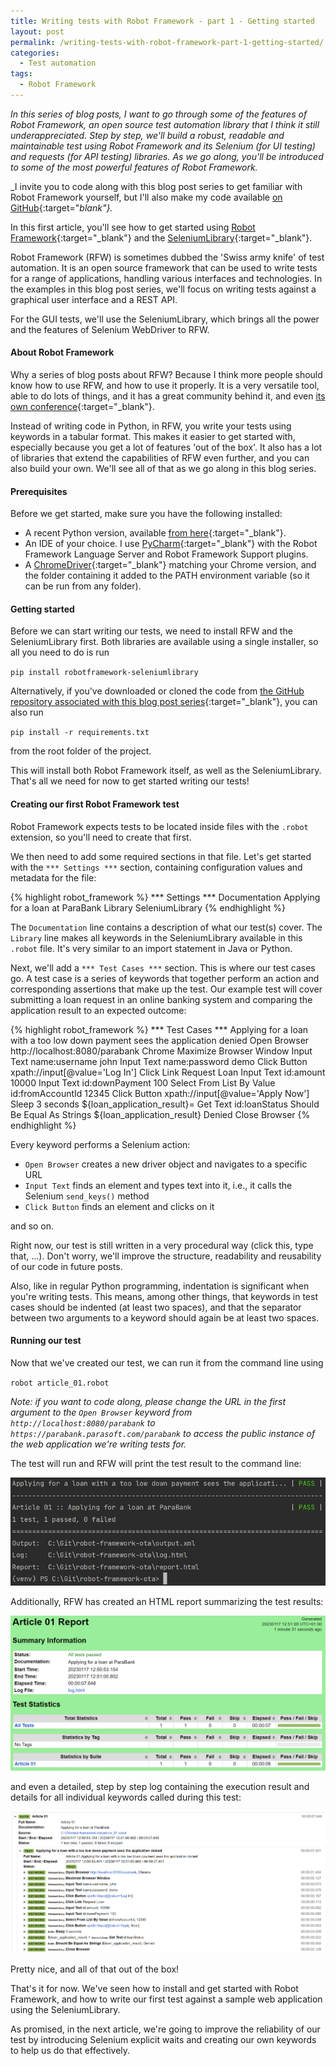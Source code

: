 ```yaml
---
title: Writing tests with Robot Framework - part 1 - Getting started
layout: post
permalink: /writing-tests-with-robot-framework-part-1-getting-started/
categories:
  - Test automation 
tags:
  - Robot Framework
---
```

_In this series of blog posts, I want to go through some of the features of Robot Framework, an open source test automation library that I think it still underappreciated. Step by step, we'll build a robust, readable and maintainable test using Robot Framework and its Selenium (for UI testing) and requests (for API testing) libraries. As we go along, you'll be introduced to some of the most powerful features of Robot Framework._

_I invite you to code along with this blog post series to get familiar with Robot Framework yourself, but I'll also make my code available [on GitHub](https://github.com/basdijkstra/robot-framework-ota){:target="_blank"}._

In this first article, you'll see how to get started using [Robot Framework](https://robotframework.org/){:target="_blank"} and the [SeleniumLibrary](https://github.com/robotframework/SeleniumLibrary){:target="_blank"}.

Robot Framework (RFW) is sometimes dubbed the 'Swiss army knife' of test automation. It is an open source framework that can be used to write tests for a range of applications, handling various interfaces and technologies. In the examples in this blog post series, we'll focus on writing tests against a graphical user interface and a REST API.

For the GUI tests, we'll use the SeleniumLibrary, which brings all the power and the features of Selenium WebDriver to RFW.

#### About Robot Framework
Why a series of blog posts about RFW? Because I think more people should know how to use RFW, and how to use it properly. It is a very versatile tool, able to do lots of things, and it has a great community behind it, and even [its own conference](https://robocon.io/){:target="_blank"}.

Instead of writing code in Python, in RFW, you write your tests using keywords in a tabular format. This makes it easier to get started with, especially because you get a lot of features 'out of the box'. It also has a lot of libraries that extend the capabilities of RFW even further, and you can also build your own. We'll see all of that as we go along in this blog series.

#### Prerequisites
Before we get started, make sure you have the following installed:

* A recent Python version, available [from here](https://www.python.org/downloads/){:target="_blank"}.
* An IDE of your choice. I use [PyCharm](https://www.jetbrains.com/pycharm/){:target="_blank"} with the Robot Framework Language Server and Robot Framework Support plugins.
* A [ChromeDriver](https://chromedriver.chromium.org/downloads){:target="_blank"} matching your Chrome version, and the folder containing it added to the PATH environment variable (so it can be run from any folder).

#### Getting started
Before we can start writing our tests, we need to install RFW and the SeleniumLibrary first. Both libraries are available using a single installer, so all you need to do is run

`pip install robotframework-seleniumlibrary`

Alternatively, if you've downloaded or cloned the code from [the GitHub repository associated with this blog post series](https://github.com/basdijkstra/robot-framework-ota){:target="_blank"}, you can also run

`pip install -r requirements.txt`

from the root folder of the project.

This will install both Robot Framework itself, as well as the SeleniumLibrary. That's all we need for now to get started writing our tests!

#### Creating our first Robot Framework test
Robot Framework expects tests to be located inside files with the `.robot` extension, so you'll need to create that first.

We then need to add some required sections in that file. Let's get started with the `*** Settings ***` section, containing configuration values and metadata for the file:

{% highlight robot_framework %}
*** Settings ***
Documentation    Applying for a loan at ParaBank
Library          SeleniumLibrary
{% endhighlight %}

The `Documentation` line contains a description of what our test(s) cover. The `Library` line makes all keywords in the SeleniumLibrary available in this `.robot` file. It's very similar to an import statement in Java or Python.

Next, we'll add a `*** Test Cases ***` section. This is where our test cases go. A test case is a series of keywords that together perform an action and corresponding assertions that make up the test. Our example test will cover submitting a loan request in an online banking system and comparing the application result to an expected outcome:

{% highlight robot_framework %}
*** Test Cases ***
Applying for a loan with a too low down payment sees the application denied
    Open Browser    http://localhost:8080/parabank  Chrome
    Maximize Browser Window
    Input Text  name:username  john
    Input Text  name:password  demo
    Click Button  xpath://input[@value='Log In']
    Click Link  Request Loan
    Input Text  id:amount  10000
    Input Text  id:downPayment  100
    Select From List By Value  id:fromAccountId  12345
    Click Button  xpath://input[@value='Apply Now']
    Sleep  3 seconds
    ${loan_application_result}=  Get Text  id:loanStatus
    Should Be Equal As Strings  ${loan_application_result}  Denied
    Close Browser
{% endhighlight %}

Every keyword performs a Selenium action:

* `Open Browser` creates a new driver object and navigates to a specific URL
* `Input Text` finds an element and types text into it, i.e., it calls the Selenium `send_keys()` method
* `Click Button` finds an element and clicks on it

and so on.

Right now, our test is still written in a very procedural way (click this, type that, ...). Don't worry, we'll improve the structure, readability and reusability of our code in future posts.

Also, like in regular Python programming, indentation is significant when you're writing tests. This means, among other things, that keywords in test cases should be indented (at least two spaces), and that the separator between two arguments to a keyword should again be at least two spaces. 

#### Running our test
Now that we've created our test, we can run it from the command line using

`robot article_01.robot`

_Note: if you want to code along, please change the URL in the first argument to the `Open Browser` keyword from `http://localhost:8080/parabank` to `https://parabank.parasoft.com/parabank` to access the public instance of the web application we're writing tests for._

The test will run and RFW will print the test result to the command line:

![rfw_results](/images/blog/rfw_01_results.png "Robot Framework printing test results to the console")

Additionally, RFW has created an HTML report summarizing the test results:

![rfw_report](/images/blog/rfw_01_report.png "The HTML report produced by Robot Framework")

and even a detailed, step by step log containing the execution result and details for all individual keywords called during this test:

![rfw_log](/images/blog/rfw_01_log.png "A more detailed log produced by Robot Framework")

Pretty nice, and all of that out of the box!

That's it for now. We've seen how to install and get started with Robot Framework, and how to write our first test against a sample web application using the SeleniumLibrary.

As promised, in the next article, we're going to improve the reliability of our test by introducing Selenium explicit waits and creating our own keywords to help us do that effectively. 